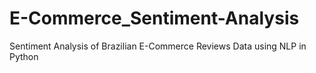 # E-Commerce_Sentiment-Analysis
Sentiment Analysis of Brazilian E-Commerce Reviews Data using NLP in Python
